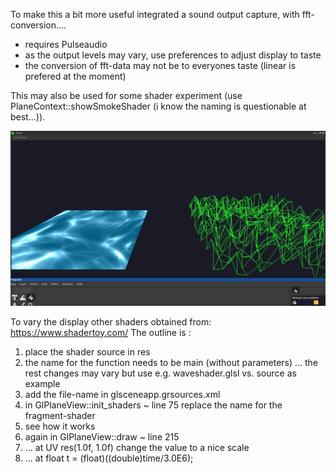 To make this a bit more useful integrated a sound output capture,
with fft-conversion....

- requires Pulseaudio 
- as the output levels may vary, use preferences to adjust display to taste
- the conversion of fft-data may not be to everyones taste (linear is prefered at the moment)

This may also be used for some shader experiment
(use PlaneContext::showSmokeShader (i know the naming is questionable at best...)).

![glscene](glscene.png "glscene")

To vary the display other shaders obtained from:
https://www.shadertoy.com/
The outline is :
1. place the shader source in res
4. the name for the function needs to be main (without parameters)
     ... the rest changes may vary but use e.g. waveshader.glsl vs. source as example
2. add the file-name in glsceneapp.grsources.xml
3. in GlPlaneView::init_shaders ~ line 75 replace the name for the fragment-shader
5. see how it works
6. again in GlPlaneView::draw ~ line 215
7.   ... at  UV res(1.0f, 1.0f) change the value to a nice scale
8.   ... at  float t = (float)((double)time/3.0E6);

